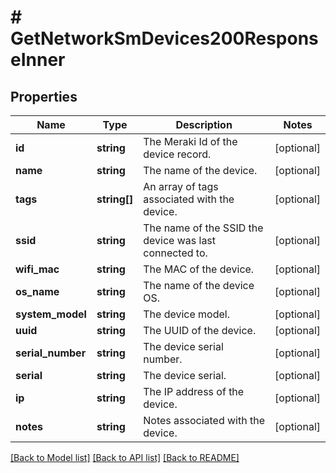 # # GetNetworkSmDevices200ResponseInner

## Properties

Name | Type | Description | Notes
------------ | ------------- | ------------- | -------------
**id** | **string** | The Meraki Id of the device record. | [optional]
**name** | **string** | The name of the device. | [optional]
**tags** | **string[]** | An array of tags associated with the device. | [optional]
**ssid** | **string** | The name of the SSID the device was last connected to. | [optional]
**wifi_mac** | **string** | The MAC of the device. | [optional]
**os_name** | **string** | The name of the device OS. | [optional]
**system_model** | **string** | The device model. | [optional]
**uuid** | **string** | The UUID of the device. | [optional]
**serial_number** | **string** | The device serial number. | [optional]
**serial** | **string** | The device serial. | [optional]
**ip** | **string** | The IP address of the device. | [optional]
**notes** | **string** | Notes associated with the device. | [optional]

[[Back to Model list]](../../README.md#models) [[Back to API list]](../../README.md#endpoints) [[Back to README]](../../README.md)
